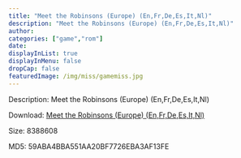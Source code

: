 ```yaml
---
title: "Meet the Robinsons (Europe) (En,Fr,De,Es,It,Nl)"
description: "Meet the Robinsons (Europe) (En,Fr,De,Es,It,Nl)"
author: 
categories: ["game","rom"]
date: 
displayInList: true
displayInMenu: false
dropCap: false
featuredImage: /img/miss/gamemiss.jpg
---
```


Description: Meet the Robinsons (Europe) (En,Fr,De,Es,It,Nl)

Download: <a style="text-decoration:underline;" href="https://mega.nz/#!6eA2CSpT!iTxd863ITa6rrujK9zoKPtPPY6Yjp2Ybo1sqS73bjLQ" target = "_blank" rel = "nofollow" > Meet the Robinsons (Europe) (En,Fr,De,Es,It,Nl)</a>

Size: 8388608

MD5: 59ABA4BBA551AA20BF7726EBA3AF13FE

